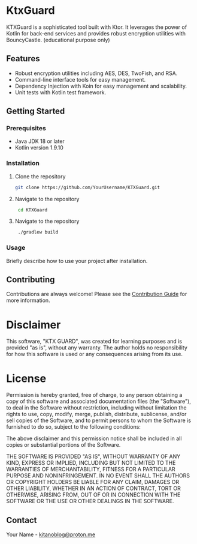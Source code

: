 # KtxGuard

KTXGuard is a sophisticated tool built with Ktor. It leverages the power of Kotlin for back-end services and provides robust encryption utilities with BouncyCastle. (educational purpose only)

## Features
* Robust encryption utilities including AES, DES, TwoFish, and RSA.
* Command-line interface tools for easy management.
* Dependency Injection with Koin for easy management and scalability.
* Unit tests with Kotlin test framework.

## Getting Started
### Prerequisites
* Java JDK 18 or later
* Kotlin version 1.9.10

### Installation
1. Clone the repository
   ```sh
   git clone https://github.com/YourUsername/KTXGuard.git
   ```

2. Navigate to the repository
   ```sh
	cd KTXGuard
    ```

3. Navigate to the repository
   ```sh
	./gradlew build
	```
### Usage

Briefly describe how to use your project after installation.

## Contributing

Contributions are always welcome! Please see the [Contribution Guide](https://github.com/KitanoB/KtxGuard/blob/develop/CONTRIBUTION_GUIDE.md) for more information.

# Disclaimer

This software, "KTX GUARD", was created for learning purposes and is provided "as is", without any warranty. The author holds no responsibility for how this software is used or any consequences arising from its use.

# License

Permission is hereby granted, free of charge, to any person obtaining a copy of this software and associated documentation files (the "Software"), to deal in the Software without restriction, including without limitation the rights to use, copy, modify, merge, publish, distribute, sublicense, and/or sell copies of the Software, and to permit persons to whom the Software is furnished to do so, subject to the following conditions:

The above disclaimer and this permission notice shall be included in all copies or substantial portions of the Software.

THE SOFTWARE IS PROVIDED "AS IS", WITHOUT WARRANTY OF ANY KIND, EXPRESS OR IMPLIED, INCLUDING BUT NOT LIMITED TO THE WARRANTIES OF MERCHANTABILITY, FITNESS FOR A PARTICULAR PURPOSE AND NONINFRINGEMENT. IN NO EVENT SHALL THE AUTHORS OR COPYRIGHT HOLDERS BE LIABLE FOR ANY CLAIM, DAMAGES OR OTHER LIABILITY, WHETHER IN AN ACTION OF CONTRACT, TORT OR OTHERWISE, ARISING FROM, OUT OF OR IN CONNECTION WITH THE SOFTWARE OR THE USE OR OTHER DEALINGS IN THE SOFTWARE.


## Contact

Your Name - [kitanoblog@proton.me](mailto:kitanoblog@proton.me)